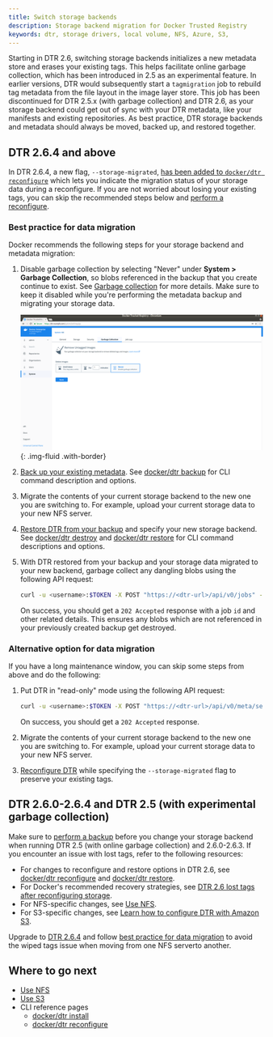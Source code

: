 ```yaml
---
title: Switch storage backends
description: Storage backend migration for Docker Trusted Registry
keywords: dtr, storage drivers, local volume, NFS, Azure, S3,
---
```


Starting in DTR 2.6, switching storage backends initializes a new metadata store and erases your existing tags. This helps facilitate online garbage collection, which has been introduced in 2.5 as an experimental feature. In earlier versions, DTR would subsequently start a `tagmigration` job to rebuild tag metadata from the file layout in the image layer store. This job has been discontinued for DTR 2.5.x (with garbage collection) and DTR 2.6, as your storage backend could get out of sync with your DTR metadata, like your manifests and existing repositories. As best practice, DTR storage backends and metadata should always be moved, backed up, and restored together.

## DTR 2.6.4 and above

In DTR 2.6.4, a new flag, `--storage-migrated`, [has been added to `docker/dtr reconfigure`](/reference/dtr/2.6/cli/reconfigure/) which lets you indicate the migration status of your storage data during a reconfigure. If you are not worried about losing your existing tags, you can skip the recommended steps below and [perform a reconfigure](/reference/dtr/2.6/cli/reconfigure/).

### Best practice for data migration

Docker recommends the following steps for your storage backend and metadata migration:

1. Disable garbage collection by selecting "Never" under **System > Garbage Collection**, so blobs referenced in the backup that you create continue to exist. See [Garbage collection](/ee/dtr/admin/configure/garbage-collection/) for more details. Make sure to keep it disabled while you're performing the metadata backup and migrating your storage data.

    ![](/ee/dtr/images/garbage-collection-0.png){: .img-fluid .with-border}

2. [Back up your existing metadata](/ee/dtr/admin/disaster-recovery/create-a-backup/#back-up-dtr-metadata). See [docker/dtr backup](/reference/dtr/2.6/cli/backup/) for CLI command description and options.

3. Migrate the contents of your current storage backend to the new one you are switching to. For example, upload your current storage data to your new NFS server.

4. [Restore DTR from your backup](/ee/dtr/admin/disaster-recovery/restore-from-backup/) and specify your new storage backend. See [docker/dtr destroy](/reference/dtr/2.6/cli/destroy/) and [docker/dtr restore](/reference/dtr/2.6/cli/backup/) for CLI command descriptions and options.

5. With DTR restored from your backup and your storage data migrated to your new backend, garbage collect any dangling blobs using the following API request:

     ```bash
     curl -u <username>:$TOKEN -X POST "https://<dtr-url>/api/v0/jobs" -H "accept: application/json" -H "content-type: application/json" -d "{ \"action": \"onlinegc_blobs\" }"
     ```

     On success, you should get a `202 Accepted` response with a job `id` and other related details. This ensures any blobs which are not referenced in your previously created backup get destroyed.

### Alternative option for data migration

If you have a long maintenance window, you can skip some steps from above and do the following:

1. Put DTR in "read-only" mode using the following API request:

     ```bash
     curl -u <username>:$TOKEN -X POST "https://<dtr-url>/api/v0/meta/settings" -H "accept: application/json" -H "content-type: application/json" -d "{ \"readOnlyRegistry\": true }"
     ```
     On success, you should get a `202 Accepted` response.

2. Migrate the contents of your current storage backend to the new one you are switching to. For example, upload your current storage data to your new NFS server.

3. [Reconfigure DTR](/reference/dtr/2.6/cli/reconfigure) while specifying the `--storage-migrated` flag to preserve your existing tags.


## DTR 2.6.0-2.6.4 and DTR 2.5 (with experimental garbage collection)

Make sure to [perform a backup](/ee/dtr/admin/disaster-recovery/create-a-backup/#back-up-dtr-data) before you change your storage backend when running DTR 2.5 (with online garbage collection) and 2.6.0-2.6.3. If you encounter an issue with lost tags, refer to the following resources:
  * For changes to reconfigure and restore options in DTR 2.6, see [docker/dtr reconfigure](/reference/dtr/2.6/cli/reconfigure/) and [docker/dtr restore](/reference/dtr/2.6/cli/restore).
  * For Docker's recommended recovery strategies, see [DTR 2.6 lost tags after reconfiguring storage](https://success.docker.com/article/dtr-26-lost-tags-after-reconfiguring-storage).
  * For NFS-specific changes, see [Use NFS](nfs.md).
  * For S3-specific changes, see [Learn how to configure DTR with Amazon S3](s3.md).

Upgrade to [DTR 2.6.4](#dtr-264-and-above) and follow [best practice for data migration](#best-practice-for-data-migration) to avoid the wiped tags issue when moving from one NFS serverto another.

## Where to go next

- [Use NFS](nfs.md)
- [Use S3](s3.md)
- CLI reference pages
  - [docker/dtr install](/reference/dtr/2.6/cli/install/)
  - [docker/dtr reconfigure](/reference/dtr/2.6/cli/reconfigure/)
